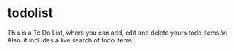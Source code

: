 # todolist

This is a To Do List, where you can add, edit and delete yours todo items.\n
Also, it includes a live search of todo items.
